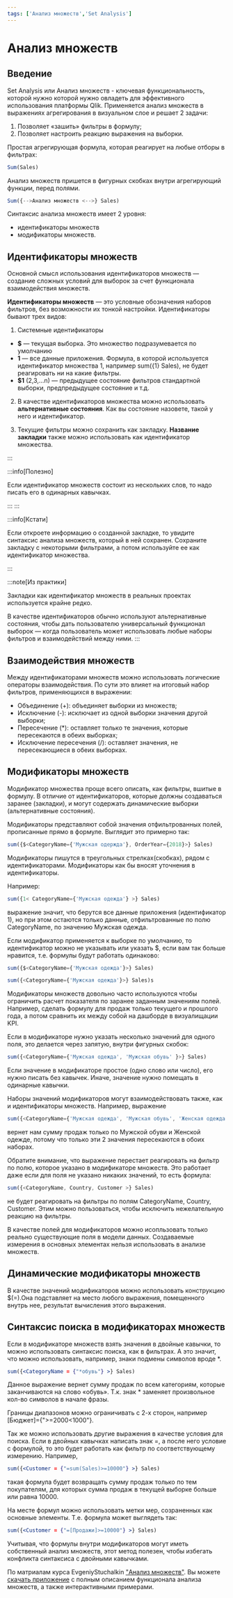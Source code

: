 ```yaml
---
tags: ['Анализ множеств','Set Analysis']
---
```


# Анализ множеств

## Введение

Set Analysis или Анализ множеств - ключевая функциональность, которой нужно которой нужно овладеть для эффективного использования платформы Qlik.
Применяется анализ множеств в выражениях агрегирования в визуальном слое и решает 2 задачи:
1. Позволяет «зашить» фильтры в формулу;
2. Позволяет настроить реакцию выражения на выборки.

Простая агрегирующая формула, которая реагирует на любые отборы в фильтрах:
```jsx {1,4-6,11} title='filename.qvs'
Sum(Sales) 
```

Анализ множеств пришется в фигурных скобках внутри агрегирующий функции, перед полями.
```jsx {1,4-6,11} title='filename.qvs'
Sum({-->Анализ множеств <-->} Sales) 
```

Синтаксис анализа множеств имеет 2 уровня:
* идентификаторы множеств
* модификаторы множеств.

## Идентификаторы множеств 

Основной смысл использования идентификаторов множеств — создание сложных условий для выборок за счет функционала взаимодействия множеств. 

**Идентификаторы множеств** — это условные обозначения наборов фильтров, без возможности их тонкой настройки. Идентификаторы бывают трех видов:

1. Системные идентификаторы

* **$** — текущая выборка. Это множество подразумевается по умолчанию
* **1** — все данные приложения. Формула, в которой используется идентификатор множества 1, например sum({1} Sales), не будет реагировать ни на какие фильтры.
* **$1** (2,3,…n) — предыдущее состояние фильтров стандартной выборки, предпредыдущее состояние и т.д.

2. В качестве идентификаторов множества можно использовать **альтернативные состояния**. Как вы состояние назовете, такой у него и идентификатор.

3. Текущие фильтры можно сохранить как закладку. **Название закладки** также можно использовать как идентификатор множества.

:::

:::info[Полезно]

Если идентификатор множеств состоит из нескольких слов, то надо писать его в одинарных кавычках. 

:::
:::

:::info[Кстати]

Если откроете информацию о созданной закладке, то увидите синтаксис анализа множеств, который в ней сохранен. Сохраните закладку с некоторыми фильтрами, а потом используйте ее как идентификатор множества.

:::

:::note[Из практики]

Закладки как идентификатор множеств в реальных проектах используется крайне редко.

В качестве идентификаторов обычно используют альтернативные состояния, чтобы дать пользователю универсальный функционал выборок — когда пользователь может использовать любые наборы фильтров и взаимодействий между ними.
:::

## Взаимодействия множеств

Между идентификаторами множеств можно использовать логические операторы взаимодействия. По сути это влияет на итоговый набор фильтров, применяющихся в выражении:

* Объединение (+): объединяет выборки из множеств;
* Исключение (-): исключает из одной выборки значения другой выборки;
* Пересечение (*): оставляет только те значения, которые пересекаются в обеих выборках;
* Исключение пересечения (/): оставляет значения, не пересекающиеся в обеих выборках.


## Модификаторы множеств

Модификатор множества проще всего описать, как фильтры, вшитые в формулу. В отличие от идентификаторов, которые должны создаваться заранее (закладки), и могут содержать динамические выборки (альтернативные состояния).

Модификаторы представляют собой значения отфильтрованных полей, прописанные прямо в формуле. Выглядит это примерно так:

```jsx {1,4-6,11} title='filename.qvs'
sum({$<CategoryName={'Мужская одержда'}, OrderYear={2018}>} Sales) 
```

Модификаторы пишутся в треугольных стрелках(скобках), рядом с идентификаторами. Модификаторы как бы вносят уточнения в идентификаторы.

Например:

```jsx {1,4-6,11} title='filename.qvs'
sum({1< CategoryName={'Мужская одежда'} >} Sales)
```
выражение значит, что берутся все данные приложения (идентификатор 1), но при этом остаются только данные, отфильтрованные по полю CategoryName, по значению Мужская одежда.


Если модификатор применяется к выборке по умолчанию, то идентификатор можно не указывать  или указать $, если вам так больше нравится,  т.е. формулы будут работать одинаково:

```jsx {1,4-6,11} title='filename.qvs'
sum({$<CategoryName={'Мужская одежда'}>} Sales) 
```

```jsx {1,4-6,11} title='filename.qvs'
sum({<CategoryName={'Мужская одежда'}>} Sales)s
```

Модификаторы множеств довольно часто используются чтобы ограничить расчет показателя по заранее заданным значениям полей. Например, сделать формулу для продаж только текущего и прошлого года, а потом сравнить их между собой на дашборде в визуалищации KPI. 

Если в модификаторе нужно указать несколько значений для одного поля, это делается через запятую, внутри фигурных скобок:

```jsx {1,4-6,11} title='filename.qvs'
sum({<CategoryName={'Мужская одежда', 'Мужская обувь' }>} Sales)
```

Если значение в модификаторе простое (одно слово или число), его нужно писать без кавычек. Иначе, значение нужно помещать в одинарные кавычки.

Наборы значений модификаторов могут взаимодействовать также, как и идентификаторы множеств. 
Например, выражение 

```jsx {1,4-6,11} title='filename.qvs'
sum({<CategoryName={'Мужская одежда', 'Мужская обувь', 'Женская одежда'}* {'Мужская обувь', 'Женская одежда'} >}s Sales)
```
вернет нам сумму продаж только по Мужской обуви и Женской одежде, потому что только эти 2 значения пересекаются в обоих наборах.

Обратите внимание, что выражение перестает реагировать на фильтр по полю, которое указано в модификаторе множеств. Это работает даже если для поля не указано никаких значений, то есть формула: 

```jsx {1,4-6,11} title='filename.qvs'
sum({<CategoryName, Country, Customer >} Sales)
```
не будет реагировать на фильтры по полям CategoryName, Country, Customer. Этим можно пользоваться, чтобы исключить нежелательную реакцию на фильтры.

В качестве полей для модификаторов можно исопльзовать только реально существующие поля в модели данных. Создаваемые измерения в основных элементах нельзя использовать в анализе множеств.


## Динамические модификаторы множеств

В качестве значений модификаторов можно использовать конструкцию $(=).Она подставляет на место любого выражения, помещенного внутрь нее, результат вычисления этого выражения.


## Синтаксис поиска в модификаторах множеств

Если в модификаторе множеств взять значения в двойные кавычки, то можно использовать синтаксис поиска, как в фильтрах. А это значит, что можно использовать, например, знаки подмены символов вроде *.

```jsx {1,4-6,11} title='filename.qvs'
sum({<CategoryName = {"*обувь"} >} Sales)
```
Данное выражение вернет сумму продаж по всем категориям, которые заканчиваются на слово «обувь». Т.к. знак * заменяет произвольное кол-во символов в начале фразы.

Границы диапазонов можно ограничивать с 2-х сторон, например [Бюджет]={">=2000<1000"}.

Так же можно использовать другие выражения в качестве условия для поиска. Если в двойных кавычках написать знак =, а после него условие с формулой, то это будет работать как фильтр по соответствующему измерению. Например, 

```jsx {1,4-6,11} title='filename.qvs'
sum({<Customer = {"=sum(Sales)>=10000"} >} Sales)
```
такая формула будет возвращать сумму продаж только по тем покупателям, для которых сумма продаж в текущей выборке больше или равна 10000.


На месте формул можно использовать метки мер, созраненных как основные элементы. Т.е. формула может выглядеть так:

```jsx {1,4-6,11} title='filename.qvs'
sum({<Customer = {"=[Продажи]>=10000"} >} Sales)
```
Учитывая, что формулы внутри модификаторов могут иметь собственный анализ множеств, этот метод полезен, чтобы избегать конфликта синтаксиса с двойными кавычками.


По матриалам курса EvgeniyStuchalkin  ["Анализ множеств"](https://bi2business.ru/category/mini-kursy/2-kurs-set-analysis/).
Вы можете [скачать приложение](https://bi2business.ru/wp-content/uploads/2021/03/Set-Analysis-Manual.7z) с полным описанием функционала анализа множеств, а также интерактивными примерами.  
